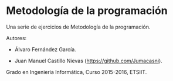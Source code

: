# Metodología de la programación
Una serie de ejercicios de Metodología de la programación.

Autores:

* Álvaro Fernández García.

* Juan Manuel Castillo Nievas (https://github.com/Jumacasni).

Grado en Ingenieria Informática, Curso 2015-2016, ETSIIT.

